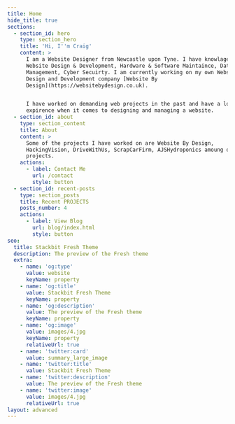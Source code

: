 ```yaml
---
title: Home
hide_title: true
sections:
  - section_id: hero
    type: section_hero
    title: 'Hi, I''m Craig'
    content: >
      I am a Website Designer from Newcastle upon Tyne. I have knowlage in
      Website Design & Development, Hardware & Software Maintaince, Database
      Management, Cyber Secuirty. I am currently working on my own Website
      Design and Development company [Website By
      Design](https://websitebydesign.co.uk).


      I have worked on demanding web projects in the past and have a lot of
      expirence when it comes to designing and managing a website.
  - section_id: about
    type: section_content
    title: About
    content: >
      Some of the projects I have worked on are Website By Design,
      HackingVision, DriveWithUs, ScrapCarFirm, AJSHydroponics amoung other
      projects.
    actions:
      - label: Contact Me
        url: /contact
        style: button
  - section_id: recent-posts
    type: section_posts
    title: Recent PROJECTS
    posts_number: 4
    actions:
      - label: View Blog
        url: blog/index.html
        style: button
seo:
  title: Stackbit Fresh Theme
  description: The preview of the Fresh theme
  extra:
    - name: 'og:type'
      value: website
      keyName: property
    - name: 'og:title'
      value: Stackbit Fresh Theme
      keyName: property
    - name: 'og:description'
      value: The preview of the Fresh theme
      keyName: property
    - name: 'og:image'
      value: images/4.jpg
      keyName: property
      relativeUrl: true
    - name: 'twitter:card'
      value: summary_large_image
    - name: 'twitter:title'
      value: Stackbit Fresh Theme
    - name: 'twitter:description'
      value: The preview of the Fresh theme
    - name: 'twitter:image'
      value: images/4.jpg
      relativeUrl: true
layout: advanced
---
```

